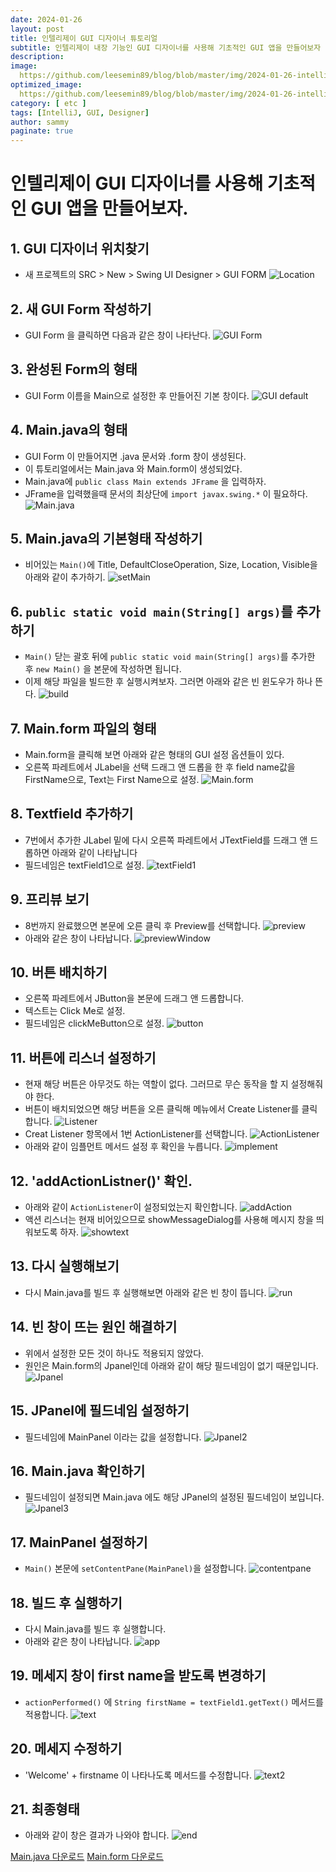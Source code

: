 ```yaml
---
date: 2024-01-26
layout: post
title: 인텔리제이 GUI 디자이너 튜토리얼
subtitle: 인텔리제이 내장 기능인 GUI 디자이너를 사용해 기초적인 GUI 앱을 만들어보자
description: 
image: 
  https://github.com/leesemin89/blog/blob/master/img/2024-01-26-intelliJ%20GUI/IntelliJ%20title.png?raw=true
optimized_image:    
  https://github.com/leesemin89/blog/blob/master/img/2024-01-26-intelliJ%20GUI/p_IntelliJ%20title.png?raw=true
category: [ etc ]
tags: [IntelliJ, GUI, Designer]
author: sammy
paginate: true
---
```


# 인텔리제이 GUI 디자이너를 사용해 기초적인 GUI 앱을 만들어보자.

## 1. GUI 디자이너 위치찾기
- 새 프로젝트의 SRC > New > Swing UI Designer > GUI FORM 
    ![Location](https://github.com/leesemin89/blog/blob/master/img/2024-01-26-intelliJ%20GUI/GUI/GUI1.png?raw=true)

## 2. 새 GUI Form 작성하기
- GUI Form 을 클릭하면 다음과 같은 창이 나타난다.
    ![GUI Form](https://github.com/leesemin89/blog/blob/master/img/2024-01-26-intelliJ%20GUI/GUI/GUI2.png?raw=true) 

## 3. 완성된 Form의 형태
- GUI Form 이름을 Main으로 설정한 후 만들어진 기본 창이다.
    ![GUI default](https://github.com/leesemin89/blog/blob/master/img/2024-01-26-intelliJ%20GUI/GUI/GUI3.png?raw=true)

## 4. Main.java의 형태
- GUI Form 이 만들어지면 .java 문서와 .form 창이 생성된다.
- 이 튜토리얼에서는 Main.java 와 Main.form이 생성되었다.
- Main.java에 `public class Main extends JFrame` 을 입력하자.
- JFrame을 입력했을때 문서의 최상단에 `import javax.swing.*` 이 필요하다. 
    ![Main.java](https://github.com/leesemin89/blog/blob/master/img/2024-01-26-intelliJ%20GUI/GUI/GUI4.png?raw=true)

## 5. Main.java의 기본형태 작성하기
- 비어있는 `Main()`에 Title, DefaultCloseOperation, Size, Location, Visible을 아래와 같이 추가하기.
    ![setMain](https://github.com/leesemin89/blog/blob/master/img/2024-01-26-intelliJ%20GUI/GUI/GUI5.png?raw=true)

## 6. `public static void main(String[] args)`를 추가하기
- `Main()` 닫는 괄호 뒤에 `public static void main(String[] args)`를 추가한 후 `new Main()` 을 본문에 작성하면 됩니다.
- 이제 해당 파일을 빌드한 후 실행시켜보자. 그러면 아래와 같은 빈 윈도우가 하나 뜬다.
    ![build](https://github.com/leesemin89/blog/blob/master/img/2024-01-26-intelliJ%20GUI/GUI/GUI6.png?raw=true)

## 7. Main.form 파일의 형태
- Main.form을 클릭해 보면 아래와 같은 형태의 GUI 설정 옵션들이 있다.
- 오른쪽 파레트에서 JLabel을 선택 드래그 앤 드롭을 한 후 field name값을 FirstName으로, Text는 First Name으로 설정.
    ![Main.form](https://github.com/leesemin89/blog/blob/master/img/2024-01-26-intelliJ%20GUI/GUI/GUI7.png?raw=true)

## 8. Textfield 추가하기
- 7번에서 추가한 JLabel 밑에 다시 오른쪽 파레트에서 JTextField를 드래그 앤 드롭하면 아래와 같이 나타납니다
- 필드네임은 textField1으로 설정.
    ![textField1](https://github.com/leesemin89/blog/blob/master/img/2024-01-26-intelliJ%20GUI/GUI/GUI8.png?raw=true)

## 9. 프리뷰 보기
- 8번까지 완료했으면 본문에 오른 클릭 후 Preview를 선택합니다.
    ![preview](https://github.com/leesemin89/blog/blob/master/img/2024-01-26-intelliJ%20GUI/GUI/GUI9.png?raw=true)
- 아래와 같은 창이 나타납니다.
    ![previewWindow](https://github.com/leesemin89/blog/blob/master/img/2024-01-26-intelliJ%20GUI/GUI/GUI10.png?raw=true)

## 10. 버튼 배치하기
- 오른쪽 파레트에서 JButton을 본문에 드래그 앤 드롭합니다.
- 텍스트는 Click Me로 설정.
- 필드네임은 clickMeButton으로 설정.
    ![button](https://github.com/leesemin89/blog/blob/master/img/2024-01-26-intelliJ%20GUI/GUI/GUI11.png?raw=true)

## 11. 버튼에 리스너 설정하기
- 현재 해당 버튼은 아무것도 하는 역할이 없다. 그러므로 무슨 동작을 할 지 설정해줘야 한다.
- 버튼이 배치되었으면 해당 버튼을 오른 클릭해 메뉴에서 Create Listener를 클릭합니다.
    ![Listener](https://github.com/leesemin89/blog/blob/master/img/2024-01-26-intelliJ%20GUI/GUI/GUI12.png?raw=true)
- Creat Listener 항목에서 1번 ActionListener를 선택합니다.
    ![ActionListener](https://github.com/leesemin89/blog/blob/master/img/2024-01-26-intelliJ%20GUI/GUI/GUI13.png?raw=true)
- 아래와 같이 임플먼트 메서드 설정 후 확인을 누릅니다.
    ![implement](https://github.com/leesemin89/blog/blob/master/img/2024-01-26-intelliJ%20GUI/GUI/GUI14.png?raw=true)

## 12. 'addActionListner()' 확인.
- 아래와 같이 `ActionListener`이 설정되었는지 확인합니다.
    ![addAction](https://github.com/leesemin89/blog/blob/master/img/2024-01-26-intelliJ%20GUI/GUI/GUI15.png?raw=true)
- 액션 리스너는 현재 비어있으므로 showMessageDialog를 사용해 메시지 창을 띄워보도록 하자.
    ![showtext](https://github.com/leesemin89/blog/blob/master/img/2024-01-26-intelliJ%20GUI/GUI/GUI16.png?raw=true)

## 13. 다시 실행해보기
- 다시 Main.java를 빌드 후 실행해보면 아래와 같은 빈 창이 뜹니다.
    ![run](https://github.com/leesemin89/blog/blob/master/img/2024-01-26-intelliJ%20GUI/GUI/GUI17.png?raw=true)

## 14. 빈 창이 뜨는 원인 해결하기
- 위에서 설정한 모든 것이 하나도 적용되지 않았다. 
- 원인은 Main.form의 Jpanel인데 아래와 같이 해당 필드네임이 없기 때문입니다.
    ![Jpanel](https://github.com/leesemin89/blog/blob/master/img/2024-01-26-intelliJ%20GUI/GUI/GUI18.png?raw=true)

## 15. JPanel에 필드네임 설정하기
- 필드네임에  MainPanel 이라는 값을 설정합니다.
    ![Jpanel2](https://github.com/leesemin89/blog/blob/master/img/2024-01-26-intelliJ%20GUI/GUI/GUI19.png?raw=true)

## 16. Main.java 확인하기
- 필드네임이 설정되면 Main.java 에도 해당 JPanel의 설정된 필드네임이 보입니다.
    ![Jpanel3](https://github.com/leesemin89/blog/blob/master/img/2024-01-26-intelliJ%20GUI/GUI/GUI20.png?raw=true)

## 17. MainPanel 설정하기
- `Main()` 본문에 `setContentPane(MainPanel)`을 설정합니다.
    ![contentpane](https://github.com/leesemin89/blog/blob/master/img/2024-01-26-intelliJ%20GUI/GUI/GUI21.png?raw=true)

## 18. 빌드 후 실행하기
- 다시 Main.java를 빌드 후 실행합니다.
- 아래와 같은 창이 나타납니다.
    ![app](https://github.com/leesemin89/blog/blob/master/img/2024-01-26-intelliJ%20GUI/GUI/GUI22.png?raw=true)


## 19. 메세지 창이 first name을 받도록 변경하기
- `actionPerformed()` 에 `String firstName = textField1.getText()` 메서드를 적용합니다.
    ![text](https://github.com/leesemin89/blog/blob/master/img/2024-01-26-intelliJ%20GUI/GUI/GUI23.png?raw=true)

## 20. 메세지 수정하기
- 'Welcome' + firstname 이 나타나도록 메서드를 수정합니다.
    ![text2](https://github.com/leesemin89/blog/blob/master/img/2024-01-26-intelliJ%20GUI/GUI/GUI24.png?raw=true)

## 21. 최종형태
- 아래와 같이 창은 결과가 나와야 합니다.
    ![end](https://github.com/leesemin89/blog/blob/master/img/2024-01-26-intelliJ%20GUI/GUI/GUI25.png?raw=true)

[Main.java 다운로드](https://github.com/leesemin89/Chat/blob/1day/src/Main.java)
[Main.form 다운로드](https://github.com/leesemin89/Chat/blob/1day/src/Main.form)